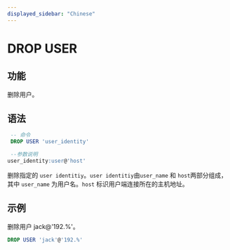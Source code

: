 ```yaml
---
displayed_sidebar: "Chinese"
---
```


# DROP USER

## 功能

删除用户。

## 语法

```sql
 -- 命令
 DROP USER 'user_identity'

 --参数说明
user_identity:user@'host'
```

 删除指定的 `user identitiy`。`user identitiy`由`user_name` 和 `host`两部分组成，其中 `user_name` 为用户名。`host` 标识用户端连接所在的主机地址。

## 示例

删除用户 jack@'192.%'。

```sql
DROP USER 'jack'@'192.%'
```
